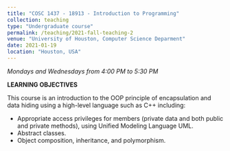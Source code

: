 ```yaml
---
title: "COSC 1437 - 18913 - Introduction to Programming"
collection: teaching
type: "Undergraduate course"
permalink: /teaching/2021-fall-teaching-2
venue: "University of Houston, Computer Science Deparment"
date: 2021-01-19
location: "Houston, USA"
---
```

*Mondays and Wednesdays from 4:00 PM to 5:30 PM*

**LEARNING OBJECTIVES**

This course is an introduction to the OOP principle of encapsulation and data hiding using a high-level language such as C++ including:

- Appropriate access privileges for members (private data and both public and private methods), using Unified Modeling Language UML.
- Abstract classes.
- Object composition, inheritance, and polymorphism.
